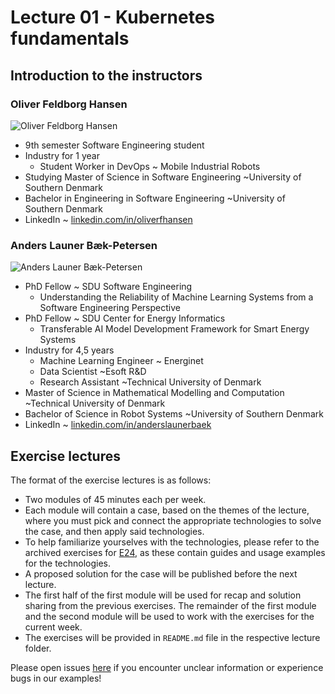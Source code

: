 # Lecture 01 - Kubernetes fundamentals

## Introduction to the instructors

### Oliver Feldborg Hansen

![Oliver Feldborg Hansen](https://media.licdn.com/dms/image/v2/D4E03AQFmQrvFqB4u5A/profile-displayphoto-shrink_400_400/profile-displayphoto-shrink_400_400/0/1713376210091?e=1758153600&v=beta&t=pvpHb_XR4s-evlX41LPsDMOLJla6lRCDZjZHDGrtMhc)

- 9th semester Software Engineering student
- Industry for 1 year
    - Student Worker in DevOps ~ Mobile Industrial Robots
- Studying Master of Science in Software Engineering ~University of Southern Denmark
- Bachelor in Engineering in Software Engineering ~University of Southern Denmark
- LinkedIn ~ [linkedin.com/in/oliverfhansen](https://www.linkedin.com/in/oliverfhansen/)

### Anders Launer Bæk-Petersen

![Anders Launer Bæk-Petersen](https://avatars.githubusercontent.com/u/28479232?v=4)

- PhD Fellow ~ SDU Software Engineering
    - Understanding the Reliability of Machine Learning
      Systems from a Software Engineering Perspective
- PhD Fellow ~ SDU Center for Energy Informatics
    - Transferable AI Model Development Framework for Smart Energy Systems
- Industry for 4,5 years
    - Machine Learning Engineer ~ Energinet
    - Data Scientist ~Esoft R&D
    - Research Assistant ~Technical University of Denmark
- Master of Science in Mathematical Modelling and Computation ~Technical University of Denmark
- Bachelor of Science in Robot Systems ~University of Southern Denmark
- LinkedIn ~ [linkedin.com/in/anderslaunerbaek](https://www.linkedin.com/in/anderslaunerbaek/)

## Exercise lectures

The format of the exercise lectures is as follows:

- Two modules of 45 minutes each per week.
- Each module will contain a case, based on the themes of the lecture, where you must pick and connect the appropriate technologies to solve the case, and then apply said technologies.
- To help familiarize yourselves with the technologies, please refer to the archived exercises for [E24](https://github.com/JakobHviidBDDST/BigDataCourseExercises/tree/main/archive/E24), as these contain guides and usage examples for the technologies.
- A proposed solution for the case will be published before the next lecture. 
- The first half of the first module will be used for recap and solution sharing from the previous exercises. The
  remainder of the first module and the second module will be used to work with the exercises for the current week.
- The exercises will be provided in `README.md` file in the respective lecture folder.

Please open issues [here](https://github.com/jakobhviid/BigDataCourseExercises/issues) if you encounter unclear
information or experience bugs in our examples!
